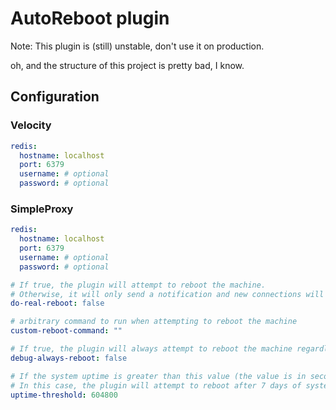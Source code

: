 # AutoReboot plugin

Note: This plugin is (still) unstable, don't use it on production.

oh, and the structure of this project is pretty bad, I know.

## Configuration

### Velocity

```yml
redis:
  hostname: localhost
  port: 6379
  username: # optional
  password: # optional
```

### SimpleProxy

```yml
redis:
  hostname: localhost
  port: 6379
  username: # optional
  password: # optional

# If true, the plugin will attempt to reboot the machine.
# Otherwise, it will only send a notification and new connections will be denied.
do-real-reboot: false

# arbitrary command to run when attempting to reboot the machine
custom-reboot-command: ""

# If true, the plugin will always attempt to reboot the machine regardless of the system uptime.
debug-always-reboot: false

# If the system uptime is greater than this value (the value is in seconds), the plugin will attempt to reboot the machine.
# In this case, the plugin will attempt to reboot after 7 days of system uptime.
uptime-threshold: 604800 
```
